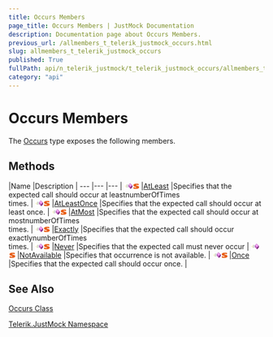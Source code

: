 ```yaml
---
title: Occurs Members
page_title: Occurs Members | JustMock Documentation
description: Documentation page about Occurs Members.
previous_url: /allmembers_t_telerik_justmock_occurs.html
slug: allmembers_t_telerik_justmock_occurs
published: True
fullPath: api/n_telerik_justmock/t_telerik_justmock_occurs/allmembers_t_telerik_justmock_occurs
category: "api"
---
```


# Occurs Members





The [Occurs](t_telerik_justmock_occurs) type exposes the following members.

## Methods



 |Name |Description |
--- |--- |--- |
![Public method](/icons/pubmethod.gif)![Static member](/icons/static.gif) |[AtLeast](m_telerik_justmock_occurs_atleast) |Specifies that the expected call should occur at leastnumberOfTimes<br>
times. |
![Public method](/icons/pubmethod.gif)![Static member](/icons/static.gif) |[AtLeastOnce](m_telerik_justmock_occurs_atleastonce) |Specifies that the expected call should occur at least once. |
![Public method](/icons/pubmethod.gif)![Static member](/icons/static.gif) |[AtMost](m_telerik_justmock_occurs_atmost) |Specifies that the expected call should occur at mostnumberOfTimes<br>
times. |
![Public method](/icons/pubmethod.gif)![Static member](/icons/static.gif) |[Exactly](m_telerik_justmock_occurs_exactly) |Specifies that the expected call should occur exactlynumberOfTimes<br>
times. |
![Public method](/icons/pubmethod.gif)![Static member](/icons/static.gif) |[Never](m_telerik_justmock_occurs_never) |Specifies that the expected call must never occur |
![Public method](/icons/pubmethod.gif)![Static member](/icons/static.gif) |[NotAvailable](m_telerik_justmock_occurs_notavailable) |Specifies that occurrence is not available. |
![Public method](/icons/pubmethod.gif)![Static member](/icons/static.gif) |[Once](m_telerik_justmock_occurs_once) |Specifies that the expected call should occur once. |


## See Also



 [Occurs Class](t_telerik_justmock_occurs) 

 [Telerik.JustMock Namespace](n_telerik_justmock) 



